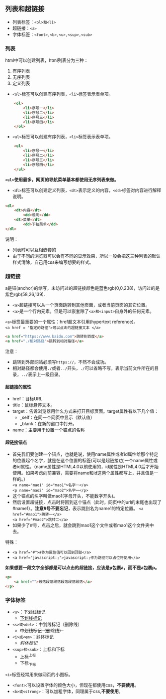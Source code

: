 ## 列表和超链接
- 列表标签：`<ol>和<li>`
- 超链接：`<a>`
- 字体标签：`<font>,<b>,<u>,<sup>,<sub>`


### 列表
html中可以创建列表，html列表分为三种：
  1. 有序列表
  2. 无序列表
  3. 定义列表

- `<ol>`标签可以创建有序列表，`<li>`标签表示表单项。
````html
    <ol>
        <li>序号一</li>
        <li>序号二</li>
        <li>序号三</li>
        <li>序号四</li>
    </ol>
````

- `<ul>`标签可以创建有序列表，`<li>`标签表示表单项。
````html
    <ul>
        <li>序号一</li>
        <li>序号二</li>
        <li>序号三</li>
        <li>序号四</li>
    </ul>
````
**`<ul>`使用最多，网页的导航菜单基本都使用无序列表来做。**

- `<dl>`标签可以创建定义列表，`<dt>`表示定义的内容，`<dd>`标签对内容进行解释说明。
````html
<dl>
    <dt>内容</dt>
        <dd>说明</dd>
    <dt>菜单</dt>
        <dd>下拉菜单</dd>
</dl>
````
说明：
- 列表时可以互相嵌套的
- 由于不同的浏览器可以会有不同的显示效果，所以一般会把这三种列表的默认样式清除，自己用css来编写想要的样式。

### 超链接
a是锚(anchor)的缩写，未访问过的超链接颜色是蓝色rgb(0,0,238)，访问过的是紫色rgb(58,26,139).
- `<a>`超链接可以从一个页面跳转到其他页面，或者当前页面的其它位置。
- `<a>`是一个行内元素，但是可以嵌套除了`<a>和<input>`自身外的任何元素。

`<a>`标签最重要的一个属性：href超文本引用(hypertext reference)。  
`<a href = "指定的路径">可以点击的超链接文本 </a>`
````html
<a href="https://www.baidu.com">跳转到百度</a>
<a href="./相对路径">跳转到相对路径</a>
````
注意：
- 跳转到外部网站必须写`https://`，不然不会成功。
- 相对路径都会使用`./`或者`../`开头，`./`可以省略不写，表示当前文件所在的目录，`../`表示上一级目录。

#### 超链接的属性
- href：目标URL
- title：鼠标悬停文本。
- target：告诉浏览器用什么方式来打开目标页面。target属性有以下几个值：
  - _self：在同一个网页中显示（默认值）
  - _blank：在新的窗口中打开。
- name：主要用于设置一个锚点的名称

#### 超链接锚点
- 首先我们要创建一个锚点，也就是说，使用name属性或者id属性给那个特定的位置起个名字，就是在这个位置的标签(可以是超链接)加一个name属性或者id属性。（name属性是HTML4.0以前使用的，id属性是HTML4.0后才开始使用。如果考虑向前兼容，需要将name和id这两个属性都写上，并且值是一样的。）   
  `<a name="mao1" id="mao1">名字一</a>`    
  `<p name="mao2" id="mao2">名字一</p>` 
- 这个锚点的名字叫做mao1(字母开头，不能数字开头)。 
- 然后设置超链接，点击时将回到这个锚点（此时，网页中的url的末尾也出现了#name1）。**注意#号不要忘记**，表示跳到名为name1的特定位置。
  `<a href="#mao1">跳转一</a>`   
  `<a href="#mao2">跳转二</a>`
- 如果少了#号，点击之后，就会跳到mao1这个文件或者mao1这个文件夹中去。

特殊：
- `<a href="#">#作为属性值可以回到顶部</a>`
- `<a href="javascript:;">javascript:;作为路径可以占位符使用</a>`  

**如果想要一段文字全部都是可以点击的超链接，应该是p包裹a，而不是a包裹p。**
````html
<p>
	<a href="">段落段落段落段落段落段落</a>
</p>
````
### 字体标签  
- `<u>`：下划线标记
  - <u>下划线标记</u>
- `<s>或<del>`：中划线标记（删除线）
  - <s>中划线标记（删除线）</s>
- `<i>或<em>`：斜体标记
  - <i>斜体标记</i>
- `<sup>和<sub>`：上标和下标
  - 上标<sup>上标</sup>
  - 下标<sub>下标</sub> 

`<i>`标签经常用来做网页的小图标。

- `<font>`:可以设置字体的颜色大小，但现在都使用css，**不要使用**。
- `<b>或<strong>`：可以加粗字体，同理属于css,**不要使用**。
